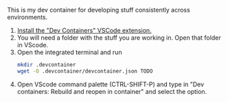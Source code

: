 This is my dev container for developing stuff consistently across environments.

1. [Install the "Dev Containers" VSCode extension.](https://marketplace.visualstudio.com/items?itemName=ms-vscode-remote.remote-containers)
1. You will need a folder with the stuff you are working in. Open that folder in VScode.
1. Open the integrated terminal and run
    ```bash
    mkdir .devcontainer
    wget -O .devcontainer/devcontainer.json TODO
    ```
1. Open VScode command palette (CTRL-SHIFT-P) and type in "Dev containers: Rebuild and reopen in container" and select the option.